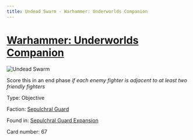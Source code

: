 ```yaml
---
title: Undead Swarm - Warhammer: Underworlds Companion
---
```


# [Warhammer: Underworlds Companion](https://guidokessels.github.io/wh-underworlds)

  

![Undead Swarm](https://warhammerunderworlds.com/wp-content/uploads/sites/6/2017/12/067_ENG-Undead-Swarm.png)

Score this in an end phase <i>if each enemy fighter is adjacent to at least two friendly fighters</i>

Type: Objective

Faction: [Sepulchral Guard](https://guidokessels.github.io/wh-underworlds/factions/sepulchral-guard)

Found in: [Sepulchral Guard Expansion](https://guidokessels.github.io/wh-underworlds/locations/sepulchral-guard-expansion)

Card number: 67
